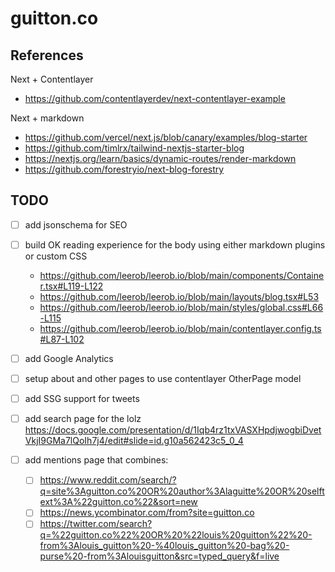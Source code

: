 # guitton.co

## References

Next + Contentlayer

- https://github.com/contentlayerdev/next-contentlayer-example

Next + markdown

- https://github.com/vercel/next.js/blob/canary/examples/blog-starter
- https://github.com/timlrx/tailwind-nextjs-starter-blog
- https://nextjs.org/learn/basics/dynamic-routes/render-markdown
- https://github.com/forestryio/next-blog-forestry

## TODO

- [ ] add jsonschema for SEO
- [ ] build OK reading experience for the body using either markdown plugins or custom CSS
  - https://github.com/leerob/leerob.io/blob/main/components/Container.tsx#L119-L122
  - https://github.com/leerob/leerob.io/blob/main/layouts/blog.tsx#L53
  - https://github.com/leerob/leerob.io/blob/main/styles/global.css#L66-L115
  - https://github.com/leerob/leerob.io/blob/main/contentlayer.config.ts#L87-L102
- [ ] add Google Analytics

- [ ] setup about and other pages to use contentlayer OtherPage model
- [ ] add SSG support for tweets

- [ ] add search page for the lolz https://docs.google.com/presentation/d/1Iqb4rz1txVASXHpdjwogbiDvetVkjI9GMa7lQoIh7j4/edit#slide=id.g10a562423c5_0_4
- [ ] add mentions page that combines:
  - [ ] https://www.reddit.com/search/?q=site%3Aguitton.co%20OR%20author%3Alaguitte%20OR%20selftext%3A%22guitton.co%22&sort=new
  - [ ] https://news.ycombinator.com/from?site=guitton.co
  - [ ] https://twitter.com/search?q=%22guitton.co%22%20OR%20%22louis%20guitton%22%20-from%3Alouis_guitton%20-%40louis_guitton%20-bag%20-purse%20-from%3Alouisguitton&src=typed_query&f=live
